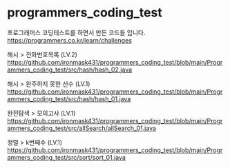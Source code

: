 # programmers_coding_test

프로그래머스 코딩테스트를 하면서 만든 코드들 입니다.   
https://programmers.co.kr/learn/challenges

해시 > 전화번호목록 (LV.2)     
https://github.com/ironmask431/programmers_coding_test/blob/main/Programmers_coding_test/src/hash/hash_02.java

해시 > 완주하지 못한 선수 (LV.1)       
https://github.com/ironmask431/programmers_coding_test/blob/main/Programmers_coding_test/src/hash/hash_01.java

완전탐색 > 모의고사 (LV.1)      
https://github.com/ironmask431/programmers_coding_test/blob/main/Programmers_coding_test/src/allSearch/allSearch_01.java

정렬 > k번째수 (LV.1)      
https://github.com/ironmask431/programmers_coding_test/blob/main/Programmers_coding_test/src/sort/sort_01.java



